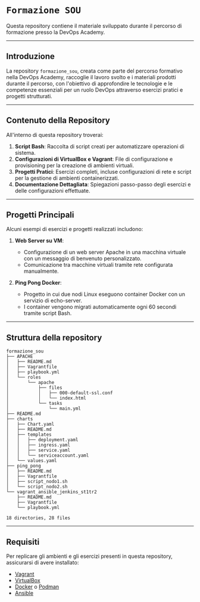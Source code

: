 # `Formazione SOU`

Questa repository contiene il materiale sviluppato durante il percorso di formazione presso la DevOps Academy.

---
## Introduzione

La repository `formazione_sou`, creata come parte del percorso formativo nella DevOps Academy, raccoglie il lavoro svolto e i materiali prodotti durante il percorso, con l'obiettivo di approfondire le tecnologie e le competenze essenziali per un ruolo DevOps attraverso esercizi pratici e progetti strutturati.

---
## Contenuto della Repository

All'interno di questa repository troverai:

1. **Script Bash**: Raccolta di script creati per automatizzare operazioni di sistema.
2. **Configurazioni di VirtualBox e Vagrant**: File di configurazione e provisioning per la creazione di ambienti virtuali.
3. **Progetti Pratici**: Esercizi completi, incluse configurazioni di rete e script per la gestione di ambienti containerizzati.
4. **Documentazione Dettagliata**: Spiegazioni passo-passo degli esercizi e delle configurazioni effettuate.

---
## Progetti Principali

Alcuni esempi di esercizi e progetti realizzati includono:

1. **Web Server su VM**:

   - Configurazione di un web server Apache in una macchina virtuale con un messaggio di benvenuto personalizzato.
   - Comunicazione tra macchine virtuali tramite rete configurata manualmente.

2. **Ping Pong Docker**:

   - Progetto in cui due nodi Linux eseguono container Docker con un servizio di echo-server.
   - I container vengono migrati automaticamente ogni 60 secondi tramite script Bash.

---
## Struttura della repository
```
formazione_sou
├── APACHE
│   ├── README.md
│   ├── Vagrantfile
│   ├── playbook.yml
│   └── roles
│       └── apache
│           ├── files
│           │   ├── 000-default-ssl.conf
│           │   └── index.html
│           └── tasks
│               └── main.yml
├── README.md
├── charts
│   ├── Chart.yaml
│   ├── README.md
│   ├── templates
│   │   ├── deployment.yaml
│   │   ├── ingress.yaml
│   │   ├── service.yaml
│   │   └── serviceaccount.yaml
│   └── values.yaml
├── ping_pong
│   ├── README.md
│   ├── Vagrantfile
│   ├── script_nodo1.sh
│   └── script_nodo2.sh
└── vagrant_ansible_jenkins_st1tr2
    ├── README.md
    ├── Vagrantfile
    └── playbook.yml

18 directories, 28 files
```
---
## Requisiti

Per replicare gli ambienti e gli esercizi presenti in questa repository, assicurarsi di avere installato:

- [Vagrant](https://www.vagrantup.com/)
- [VirtualBox](https://www.virtualbox.org/)
- [Docker](https://www.docker.com/) o [Podman](https://podman.io/)
- [Ansible](https://www.ansible.com/)



